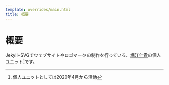 ```yaml
---
template: overrides/main.html
title: 概要
---
```

# 概要
Jekyll+SVGでウェブサイトやロゴマークの制作を行っている、[堀江仁貴](https://www.horiehitoki.com)の個人ユニット[^1]です。

[^1]: 個人ユニットとしては2020年4月から活動
